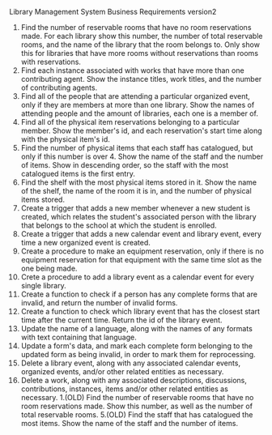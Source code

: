Library Management System Business Requirements
version2

1. Find the number of reservable rooms that have no room reservations made.
For each library show this number, the number of total reservable rooms, and the
name of the library that the room belongs to. Only show this for libraries that have more rooms
without reservations than rooms with reservations.
2. Find each instance associated with works that have more than one contributing agent.
Show the instance titles, work titles, and the number of contributing agents.
3. Find all of the people that are attending a particular organized event, only if they
are members at more than one library.
Show the names of attending people and the amount of libraries, each one is a member of.
4. Find all of the physical item reservations belonging to a particular member.
Show the member's id, and each reservation's start time along with the physical item's id.
5. Find the number of physical items that each staff has catalogued, but only if this number is over 4.
Show the name of the staff and the number of items.
Show in descending order, so the staff with the most catalogued items is the first entry.
6. Find the shelf with the most physical items stored in it. Show the name of the shelf, the name of the
room it is in, and the number of physical items stored.
7. Create a trigger that adds a new member whenever a new student is created, which relates the student's
associated person with the library that belongs to the school at which the student is enrolled.
8. Create a trigger that adds a new calendar event and library event, every time a new organized event is created.
9. Create a procedure to make an equipment reservation, only if there is no equipment reservation for that
equipment with the same time slot as the one being made.
10. Crete a procedure to add a library event as a calendar event for every single library.
11. Create a function to check if a person has any complete forms that are invalid, and return the number
of invalid forms.
12. Create a function to check which library event that has the closest start time after the current time.
Return the id of the library event.
13. Update the name of a language, along with the names of any formats with text containing that language.
14. Update a form's data, and mark each complete form belonging to the updated form as being invalid,
in order to mark them for reprocessing.
15. Delete a library event, along with any associated calendar events, organized events, and/or other
related entities as necessary.
16. Delete a work, along with any associated descriptions, discussions, contributions, instances, items
and/or other related entities as necessary.
1.(OLD) Find the number of reservable rooms that have no room reservations made.
Show this number, as well as the number of total reservable rooms.
5.(OLD) Find the staff that has catalogued the most items. Show the name of the staff and the number of items.

